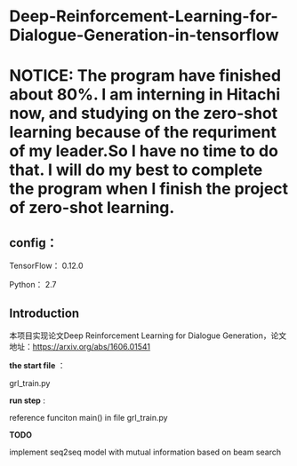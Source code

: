 # Deep-Reinforcement-Learning-for-Dialogue-Generation-in-tensorflow

# NOTICE: The program have finished about 80%. I am interning in Hitachi now, and studying on the zero-shot learning because of the requriment of my leader.So I have no time to do that. I will do my best to complete the program when I finish the project of zero-shot learning.
## config：


TensorFlow： 0.12.0


Python： 2.7


## Introduction
本项目实现论文Deep Reinforcement Learning for Dialogue Generation，论文地址：https://arxiv.org/abs/1606.01541


**the start file** ： 


grl_train.py


**run step** :


reference funciton main() in file grl_train.py 


**TODO**


implement  seq2seq model with mutual information based on beam search


